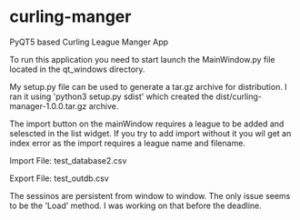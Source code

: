 # curling-manger
PyQT5 based Curling League Manger App

To run this application you need to start launch the MainWindow.py file located in the qt_windows directory. 

My setup.py file can be used to generate a tar.gz archive for distribution. I ran it using 'python3 setup.py sdist'
which created the dist/curling-manager-1.0.0.tar.gz archive. 

The import button on the mainWindow requires a league to be added and selescted in the list widget. If you try to 
add import without it you wil get an index error as the import requires a league name and filename. 

Import File: test_database2.csv

Export File: test_outdb.csv

The sessinos are persistent from window to window. The only issue seems to be the 'Load' method. I was working on that
before the deadline. 

